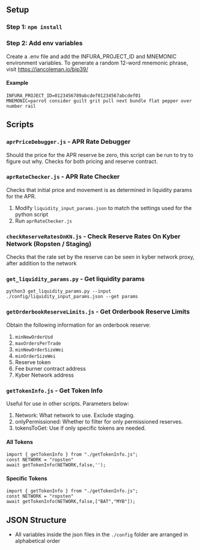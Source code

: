## Setup
### Step 1: `npm install`
### Step 2: Add env variables
Create a .env file and add the INFURA_PROJECT_ID and MNEMONIC environment variables. To generate a random 12-word mnemonic phrase, visit https://iancoleman.io/bip39/

#### Example
```
INFURA_PROJECT_ID=0123456789abcdef01234567abcdef01
MNEMONIC=parrot consider guilt grit pull next bundle flat pepper over number rail
```

## Scripts
### `aprPriceDebugger.js` - APR Rate Debugger
Should the price for the APR reserve be zero, this script can be run to try to figure out why.
Checks for both pricing and reserve contract.

### `aprRateChecker.js` - APR Rate Checker
Checks that initial price and movement is as determined in liquidity params for the APR.
1) Modify `liquidity_input_params.json` to match the settings used for the python script
2) Run `aprRateChecker.js`

### `checkReserveRatesOnKN.js` - Check Reserve Rates On Kyber Network (Ropsten / Staging)
Checks that the rate set by the reserve can be seen in kyber network proxy, after addition to the network

### `get_liquidity_params.py` - Get liquidity params
`python3 get_liquidity_params.py --input ./config/liquidity_input_params.json --get params`

### `getOrderbookReserveLimits.js` - Get Orderbook Reserve Limits
Obtain the following information for an orderbook reserve:
1. `minNewOrderUsd`
2. `maxOrdersPerTrade`
3. `minNewOrderSizeWei`
4. `minOrderSizeWei`
5. Reserve token
6. Fee burner contract address
7. Kyber Network address

### `getTokenInfo.js` - Get Token Info
Useful for use in other scripts. Parameters below:
1. Network: What network to use. Exclude staging.
2. onlyPermissioned: Whether to filter for only permissioned reserves.
3. tokensToGet: Use if only specific tokens are needed.

#### All Tokens
```
import { getTokenInfo } from "./getTokenInfo.js";
const NETWORK = "ropsten"
await getTokenInfo(NETWORK,false,'');
```

#### Specific Tokens
```
import { getTokenInfo } from "./getTokenInfo.js";
const NETWORK = "ropsten"
await getTokenInfo(NETWORK,false,["BAT","MYB"]);
```

## JSON Structure
- All variables inside the json files in the `./config` folder are arranged in alphabetical order

